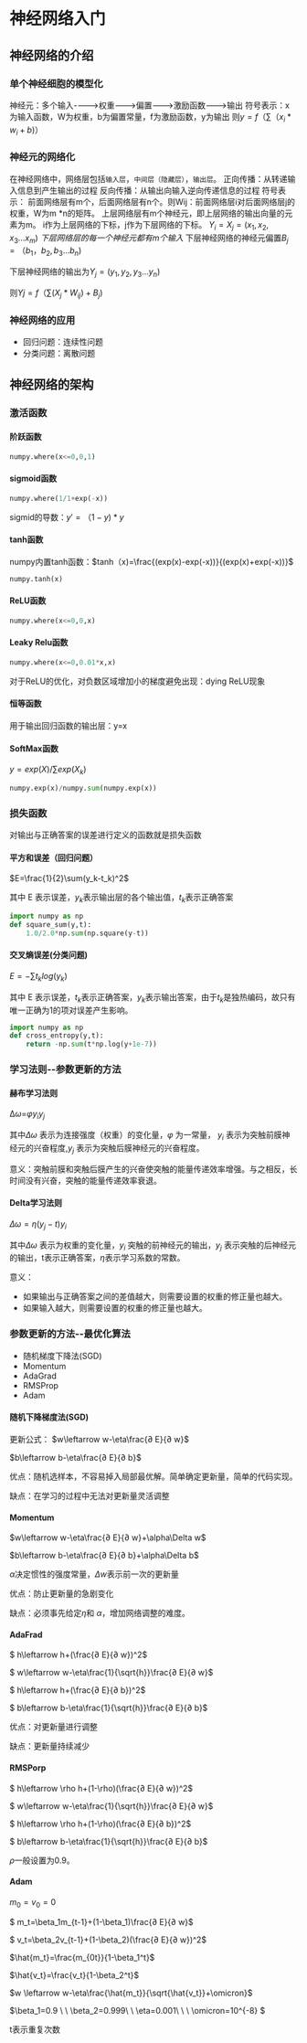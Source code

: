 # 神经网络入门
## 神经网络的介绍

### 单个神经细胞的模型化

神经元：多个输入---->权重--->偏置--->激励函数--->输出
符号表示：x为输入函数，W为权重，b为偏置常量，f为激励函数，y为输出
则$y=f（\sum（x_i * w_i+b)）$

### 神经元的网络化

在神经网络中，网络层包括`输入层`，`中间层（隐藏层）`，`输出层`。
正向传播：从转递输入信息到产生输出的过程
反向传播：从输出向输入逆向传递信息的过程
符号表示：
前面网络层有m个，后面网络层有n个。则Wij：前面网络层i对后面网络层j的权重，W为m *n的矩阵。
上层网络层有m个神经元，即上层网络的输出向量的元素为m。
i作为上层网络的下标，j作为下层网络的下标。
$Y_i=X_j=(x_1,x_2,x_3...x_m)$ *下层网络层的每一个神经元都有m个输入*
下层神经网络的神经元偏置$B_j=（b_1，b_2,b_3...b_n)$

下层神经网络的输出为$Y_j=(y_1,y_2,y_3...y_n)$

则$Yj=f（\sum(X_j *W_{ij})+B_j)$

### 神经网络的应用

- 回归问题：连续性问题
- 分类问题：离散问题

## 神经网络的架构

### 激活函数

#### 阶跃函数

```python
numpy.where(x<=0,0,1)
```

#### sigmoid函数

```python
numpy.where(1/1+exp(-x))
```

sigmid的导数：$y'=（1-y)*y$

#### tanh函数

numpy内置tanh函数：$tanh（x)=\frac{(exp(x)-exp(-x))}{(exp(x)+exp(-x))}$

```python
numpy.tanh(x)
```

#### ReLU函数

```python
numpy.where(x<=0,0,x)
```

#### Leaky Relu函数

```python
numpy.where(x<=0,0.01*x,x)
```

对于ReLU的优化，对负数区域增加小的梯度避免出现：dying ReLU现象

#### 恒等函数

用于输出回归函数的输出层：y=x

#### SoftMax函数

$y=exp(X)/\sum exp(X_k)$

```python
numpy.exp(x)/numpy.sum(numpy.exp(x))
```

### 损失函数

对输出与正确答案的误差进行定义的函数就是损失函数

#### 平方和误差（回归问题）

$E=\frac{1}{2}\sum(y_k-t_k)^2$

其中 E 表示误差，$y_k$表示输出层的各个输出值，$t_k$表示正确答案

```python
import numpy as np
def square_sum(y,t):
    1.0/2.0*np.sum(np.square(y-t))
```

#### 交叉熵误差(分类问题)

$E=-\sum t_klog(y_k)$

其中 E 表示误差，$t_k$表示正确答案，$y_k$表示输出答案，由于$t_k$是独热编码，故只有唯一正确为1的项对误差产生影响。

```python
import numpy as np
def cross_entropy(y,t):
	return -np.sum(t*np.log(y+1e-7))
```

### 学习法则--参数更新的方法

#### 赫布学习法则

∆$\omega$=$\varphi y_i y_j$ 

其中$\Delta \omega$ 表示为连接强度（权重）的变化量，$\varphi$  为一常量， $y_i$ 表示为突触前膜神经元的兴奋程度,$y_j$ 表示为突触后膜神经元的兴奋程度。

意义：突触前膜和突触后膜产生的兴奋使突触的能量传递效率增强。与之相反，长时间没有兴奋，突触的能量传递效率衰退。

#### Delta学习法则

$\Delta\omega=\eta(y_j-t)y_i$ 

其中$\Delta \omega$ 表示为权重的变化量，$y_i$ 突触的前神经元的输出，$y_j$ 表示突触的后神经元的输出，t表示正确答案，$\eta$表示学习系数的常数。

意义：

- 如果输出与正确答案之间的差值越大，则需要设置的权重的修正量也越大。
- 如果输入越大，则需要设置的权重的修正量也越大。

### 参数更新的方法--最优化算法

- 随机梯度下降法(SGD)
- Momentum
- AdaGrad
- RMSProp
- Adam

####  随机下降梯度法(SGD)

更新公式：
$w\leftarrow w-\eta\frac{∂ E}{∂ w}$

$b\leftarrow b-\eta\frac{∂ E}{∂ b}$

优点：随机选样本，不容易掉入局部最优解。简单确定更新量，简单的代码实现。

缺点：在学习的过程中无法对更新量灵活调整

####  Momentum

$w\leftarrow w-\eta\frac{∂ E}{∂ w}+\alpha\Delta w$

$b\leftarrow b-\eta\frac{∂ E}{∂ b}+\alpha\Delta b$

$\alpha$决定惯性的强度常量，$\Delta w$表示前一次的更新量

优点：防止更新量的急剧变化

缺点：必须事先给定$\eta$和 $\alpha$，增加网络调整的难度。

#### AdaFrad

$ h\leftarrow h+(\frac{∂ E}{∂ w})^2$

$ w\leftarrow w-\eta\frac{1}{\sqrt{h}}\frac{∂ E}{∂ w}$

$ h\leftarrow h+(\frac{∂ E}{∂ b})^2$

$ b\leftarrow b-\eta\frac{1}{\sqrt{h}}\frac{∂ E}{∂ b}$

优点：对更新量进行调整

缺点：更新量持续减少

#### RMSPorp

$ h\leftarrow \rho h+(1-\rho)(\frac{∂ E}{∂ w})^2$

$ w\leftarrow w-\eta\frac{1}{\sqrt{h}}\frac{∂ E}{∂ w}$

$ h\leftarrow \rho h+(1-\rho)(\frac{∂ E}{∂ b})^2$

$ b\leftarrow b-\eta\frac{1}{\sqrt{h}}\frac{∂ E}{∂ b}$

$\rho$一般设置为0.9。

#### Adam

$m_0=v_0=0$

$ m_t=\beta_1m_{t-1}+(1-\beta_1)\frac{∂ E}{∂ w}$

$ v_t=\beta_2v_{t-1}+(1-\beta_2)(\frac{∂ E}{∂ w})^2$

$\hat{m_t}=\frac{m_{0t}}{1-\beta_1^t}$

$\hat{v_t}=\frac{v_t}{1-\beta_2^t}$

$w \leftarrow w-\eta\frac{\hat{m_t}}{\sqrt{\hat{v_t}}+\omicron}$

$\beta_1=0.9 \ \ \beta_2=0.999\ \ \eta=0.001\ \ \ \omicron=10^{-8}  $

t表示重复次数

